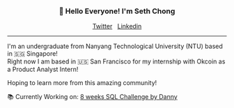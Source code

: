 <h3 align="center">👋 Hello Everyone! I'm Seth Chong </h3>
<p align="center">
  <a href="https://twitter.com/Seth_Chong_">Twitter</a> &nbsp;
  <a href="https://www.linkedin.com/in/seth-chong-653170218/">Linkedin</a>
</p>

---
I'm an undergraduate from Nanyang Technological University (NTU) based in :singapore: Singapore! 
<br>
Right now I am based in :us: San Francisco for my internship with Okcoin as a Product Analyst Intern! 

Hoping to learn more from this amazing community!

📚 Currently Working on: <a href="https://8weeksqlchallenge.com/case-study-1/">8 weeks SQL Challenge by Danny</a> 
  

<!--
**lauragift21/lauragift21** is a ✨ _special_ ✨ repository because its `README.md` (this file) appears on your GitHub profile.
Here are some ideas to get you started:
- 🔭 I’m currently working on ...
- 🌱 I’m currently learning ...
- 👯 I’m looking to collaborate on ...
- 🤔 I’m looking for help with ...
- 💬 Ask me about ...
- 📫 How to reach me: ...
- 😄 Pronouns: ...
- ⚡ Fun fact: ...
-->

<!---
Sethchong/Sethchong is a ✨ special ✨ repository because its `README.md` (this file) appears on your GitHub profile.
You can click the Preview link to take a look at your changes.
--->
